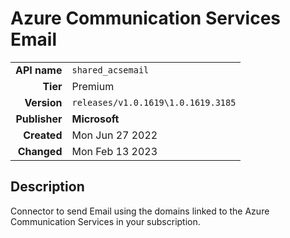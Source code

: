# Azure Communication Services Email
| | |
|-:|-|
|**API name**|`shared_acsemail`|
|**Tier**|Premium|
|**Version**|`releases/v1.0.1619\1.0.1619.3185`|
|**Publisher**|**Microsoft**|
|**Created**|Mon Jun 27 2022|
|**Changed**|Mon Feb 13 2023|

## Description
Connector to send Email using the domains linked to the Azure Communication Services in your subscription.
